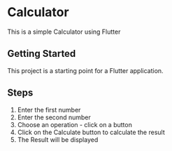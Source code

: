 # Calculator

This is a simple Calculator using Flutter

## Getting Started

This project is a starting point for a Flutter application.

## Steps

1. Enter the first number
2. Enter the second number
3. Choose an operation - click on a button 
4. Click on the Calculate button to calculate the result 
5. The Result will be displayed 
